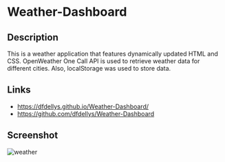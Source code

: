 # Weather-Dashboard

## Description
This is a weather application that features dynamically updated HTML and CSS. OpenWeather One Call API is used to retrieve weather data for different cities. Also, localStorage was used to store data.

## Links
* https://dfdellys.github.io/Weather-Dashboard/
* https://github.com/dfdellys/Weather-Dashboard

## Screenshot

![weather](https://user-images.githubusercontent.com/73720274/141911413-f3d90348-dec8-4ccd-b45c-e574182c99c3.png)
